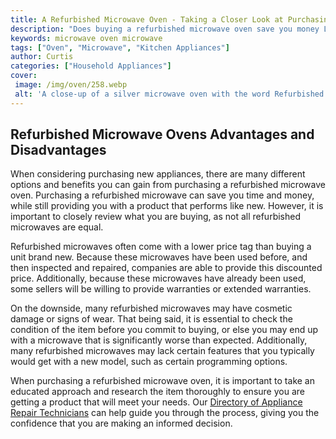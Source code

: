 ```yaml
---
title: A Refurbished Microwave Oven - Taking a Closer Look at Purchasing Refurbished
description: "Does buying a refurbished microwave oven save you money Learn all about what it means to buy a refurbished appliance and whether or not it is a good deal"
keywords: microwave oven microwave
tags: ["Oven", "Microwave", "Kitchen Appliances"]
author: Curtis
categories: ["Household Appliances"]
cover: 
 image: /img/oven/258.webp
 alt: 'A close-up of a silver microwave oven with the word Refurbished written on the front'
---
```

## Refurbished Microwave Ovens Advantages and Disadvantages

When considering purchasing new appliances, there are many different options and benefits you can gain from purchasing a refurbished microwave oven. Purchasing a refurbished microwave can save you time and money, while still providing you with a product that performs like new. However, it is important to closely review what you are buying, as not all refurbished microwaves are equal. 

Refurbished microwaves often come with a lower price tag than buying a unit brand new. Because these microwaves have been used before, and then inspected and repaired, companies are able to provide this discounted price. Additionally, because these microwaves have already been used, some sellers will be willing to provide warranties or extended warranties. 

On the downside, many refurbished microwaves may have cosmetic damage or signs of wear. That being said, it is essential to check the condition of the item before you commit to buying, or else you may end up with a microwave that is significantly worse than expected. Additionally, many refurbished microwaves may lack certain features that you typically would get with a new model, such as certain programming options. 

When purchasing a refurbished microwave oven, it is important to take an educated approach and research the item thoroughly to ensure you are getting a product that will meet your needs. Our [Directory of Appliance Repair Technicians](./pages/appliance-repair-technicians) can help guide you through the process, giving you the confidence that you are making an informed decision.
